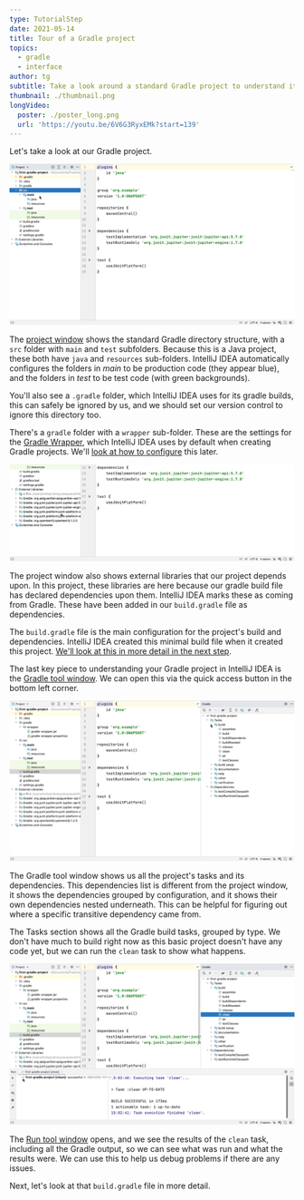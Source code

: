 ```yaml
---
type: TutorialStep
date: 2021-05-14
title: Tour of a Gradle project
topics:
  - gradle
  - interface
author: tg
subtitle: Take a look around a standard Gradle project to understand it better.
thumbnail: ./thumbnail.png
longVideo:
  poster: ./poster_long.png
  url: 'https://youtu.be/6V6G3RyxEMk?start=139'
---
```


Let's take a look at our Gradle project. 

![Gradle project](./project.png)

The [project window](https://www.jetbrains.com/help/idea/project-tool-window.html) shows the standard Gradle directory structure, with a `src` folder with `main` and `test` subfolders. Because this is a Java project, these both have `java` and `resources` sub-folders. IntelliJ IDEA automatically configures the folders in _main_ to be production code (they appear blue), and the folders in _test_ to be test code (with green backgrounds).

You'll also see a `.gradle` folder, which IntelliJ IDEA uses for its gradle builds, this can safely be ignored by us, and we should set our version control to ignore this directory too.

There's a `gradle` folder with a `wrapper` sub-folder. These are the settings for the [Gradle Wrapper](https://docs.gradle.org/current/userguide/gradle_wrapper.html), which IntelliJ IDEA uses by default when creating Gradle projects. We'll [look at how to configure](../gradle-wrapper/) this later.

![Project dependencies](./dependencies.png)

The project window also shows external libraries that our project depends upon. In this project, these libraries are here because our gradle build file has declared dependencies upon them. IntelliJ IDEA marks these as coming from Gradle. These have been added in our `build.gradle` file as dependencies.

The `build.gradle` file is the main configuration for the project's build and dependencies. IntelliJ IDEA created this minimal build file when it created this project. [We'll look at this in more detail in the next step](../the-build-gradle-file/).

The last key piece to understanding your Gradle project in IntelliJ IDEA is the [Gradle tool window](https://www.jetbrains.com/help/idea/jetgradle-tool-window.html). We can open this via the quick access button in the bottom left corner. 

![Gradle tool window](./gradle-window.png)

The Gradle tool window shows us all the project's tasks and its dependencies. This dependencies list is different from the project window, it shows the dependencies grouped by configuration, and it shows their own dependencies nested underneath. This can be helpful for figuring out where a specific transitive dependency came from.

The Tasks section shows all the Gradle build tasks, grouped by type. We don't have much to build right now as this basic project doesn't have any code yet, but we can run the `clean` task to show what happens. 

![Build success](./build-successful.png)

The [Run tool window](https://www.jetbrains.com/help/idea/run-tool-window.html)  opens, and we see the results of the `clean` task, including all the Gradle output, so we can see what was run and what the results were. We can use this to help us debug problems if there are any issues.

Next, let's look at that `build.gradle` file in more detail.
